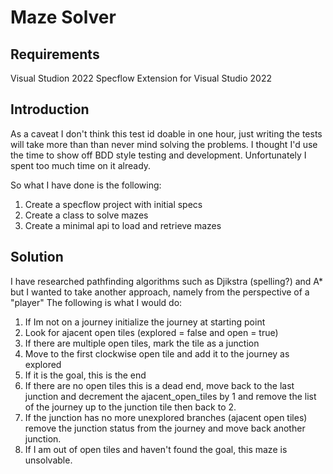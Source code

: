 # Maze Solver

## Requirements

Visual Studion 2022
Specflow Extension for Visual Studio 2022

## Introduction

As a caveat I don't think this test id doable in one hour, just writing the tests will take more than than never mind solving the problems.
I thought I'd use the time to show off BDD style testing and development. Unfortunately I spent too much time on it already.

So what I have done is the following:

1. Create a specflow project with initial specs
2. Create a class to solve mazes
3. Create a minimal api to load and retrieve mazes

## Solution

I have researched pathfinding algorithms such as Djikstra (spelling?) and A* but I wanted to take another approach, namely from the perspective of a "player" The following is what I would do:

1. If Im not on a journey initialize the journey at starting point
2. Look for ajacent open tiles (explored = false and open = true)
3. If there are multiple open tiles, mark the tile as a junction
4. Move to the first clockwise open tile and add it to the journey as explored
5. If it is the goal, this is the end
6. If there are no open tiles this is a dead end, move back to the last junction and decrement the ajacent_open_tiles by 1 and remove the list of the journey up to the junction tile then back to 2.
7. If the junction has no more unexplored branches (ajacent open tiles) remove the junction status from the journey and move back another junction.
8. If I am out of open tiles and haven't found the goal, this maze is unsolvable.
